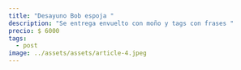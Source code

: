 ```yaml
---
title: "Desayuno Bob espoja "
description: "Se entrega envuelto con moño y tags con frases "
precio: $ 6000
tags:
  - post
image: ../assets/assets/article-4.jpeg
---
```

